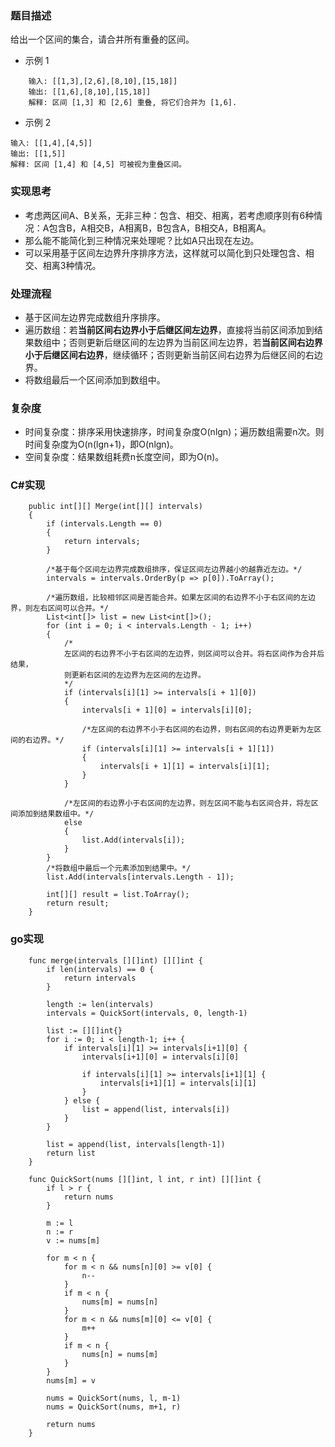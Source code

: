 ### 题目描述
给出一个区间的集合，请合并所有重叠的区间。
- 示例 1
```
    输入: [[1,3],[2,6],[8,10],[15,18]]
    输出: [[1,6],[8,10],[15,18]]
    解释: 区间 [1,3] 和 [2,6] 重叠, 将它们合并为 [1,6].
```
- 示例 2
```
输入: [[1,4],[4,5]]
输出: [[1,5]]
解释: 区间 [1,4] 和 [4,5] 可被视为重叠区间。
```

### 实现思考
- 考虑两区间A、B关系，无非三种：包含、相交、相离，若考虑顺序则有6种情况：A包含B，A相交B，A相离B，B包含A，B相交A，B相离A。
- 那么能不能简化到三种情况来处理呢？比如A只出现在左边。
- 可以采用基于区间左边界升序排序方法，这样就可以简化到只处理包含、相交、相离3种情况。

### 处理流程
-  基于区间左边界完成数组升序排序。
- 遍历数组：若**当前区间右边界小于后继区间左边界**，直接将当前区间添加到结果数组中；否则更新后继区间的左边界为当前区间左边界，若**当前区间右边界小于后继区间右边界**，继续循环；否则更新当前区间右边界为后继区间的右边界。
- 将数组最后一个区间添加到数组中。

### 复杂度
- 时间复杂度：排序采用快速排序，时间复杂度O(nlgn)；遍历数组需要n次。则时间复杂度为O(n(lgn+1)，即O(nlgn)。
- 空间复杂度：结果数组耗费n长度空间，即为O(n)。

### C#实现

```
    public int[][] Merge(int[][] intervals)
    {
        if (intervals.Length == 0)
        {
            return intervals;
        }

        /*基于每个区间左边界完成数组排序，保证区间左边界越小的越靠近左边。*/
        intervals = intervals.OrderBy(p => p[0]).ToArray();

        /*遍历数组，比较相邻区间是否能合并。如果左区间的右边界不小于右区间的左边界，则左右区间可以合并。*/
        List<int[]> list = new List<int[]>();
        for (int i = 0; i < intervals.Length - 1; i++)
        {
            /*
            左区间的右边界不小于右区间的左边界，则区间可以合并。将右区间作为合并后结果，
            则更新右区间的左边界为左区间的左边界。
            */
            if (intervals[i][1] >= intervals[i + 1][0])
            {
                intervals[i + 1][0] = intervals[i][0];

                /*左区间的右边界不小于右区间的右边界，则右区间的右边界更新为左区间的右边界。*/
                if (intervals[i][1] >= intervals[i + 1][1])
                {
                    intervals[i + 1][1] = intervals[i][1];
                }
            }

            /*左区间的右边界小于右区间的左边界，则左区间不能与右区间合并，将左区间添加到结果数组中。*/
            else
            {
                list.Add(intervals[i]);
            }
        }
        /*将数组中最后一个元素添加到结果中。*/
        list.Add(intervals[intervals.Length - 1]);

        int[][] result = list.ToArray();
        return result;
    }
```

### go实现
```
    func merge(intervals [][]int) [][]int {
        if len(intervals) == 0 {
            return intervals
        }

        length := len(intervals)
        intervals = QuickSort(intervals, 0, length-1)

        list := [][]int{}
        for i := 0; i < length-1; i++ {
            if intervals[i][1] >= intervals[i+1][0] {
                intervals[i+1][0] = intervals[i][0]

                if intervals[i][1] >= intervals[i+1][1] {
                    intervals[i+1][1] = intervals[i][1]
                }
            } else {
                list = append(list, intervals[i])
            }
        }

        list = append(list, intervals[length-1])
        return list
    }

    func QuickSort(nums [][]int, l int, r int) [][]int {
        if l > r {
            return nums
        }

        m := l
        n := r
        v := nums[m]

        for m < n {
            for m < n && nums[n][0] >= v[0] {
                n--
            }
            if m < n {
                nums[m] = nums[n]
            }
            for m < n && nums[m][0] <= v[0] {
                m++
            }
            if m < n {
                nums[n] = nums[m]
            }
        }
        nums[m] = v

        nums = QuickSort(nums, l, m-1)
        nums = QuickSort(nums, m+1, r)

        return nums
    }
```
